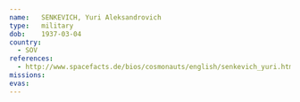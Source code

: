 ```yaml
---
name:	SENKEVICH, Yuri Aleksandrovich 
type:	military
dob:	1937-03-04
country:
  - SOV
references:
  - http://www.spacefacts.de/bios/cosmonauts/english/senkevich_yuri.htm
missions:
evas:
---
```

